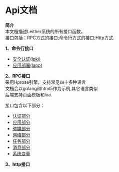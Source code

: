 Api文档
========
**简介**   
本文档描述Leither系统的所有接口函数。  
接口包括：RPC方式的接口;命令行方式的接口;Http方式.

**1、命令行接口**
+ <a href="./LPki.md"> 安全认证(lpki)</a>    
+ <a href="./LApp.md"> 应用部署(lapp)</a>    

**2、RPC接口**  
采用Hprose引擎，支持常见四十多种语言  
文档会以golang和html5作为示例,其它语言类似  
后端支持页面模板和lua.   
   
接口包含以下部分：
+ <a href="./Auth.md"> 认证部分</a>  
+ <a href="./App.md" > 应用部分</a> 
+ <a href="./MiMei.md"> 弥媒部分</a>  
+ <a href="./Net.md" > 网络部分</a>    
+ <a href="./LTask.md"> 任务部分</a>    
+ <a href="./Message.md"> 消息部分</a>        
+ <a href="./VarAct.md"> 系统变量</a>    


**3、http接口**

